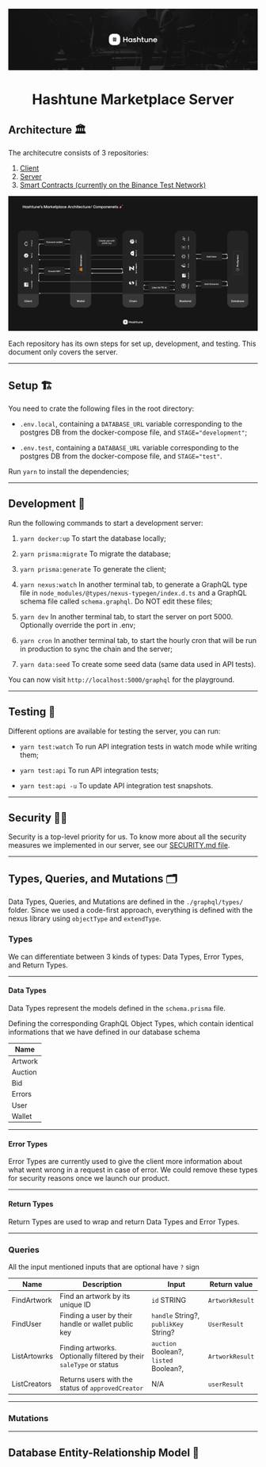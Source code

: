 ![](.github/assets/images/cover.png)

<div align="center">

# **Hashtune Marketplace Server**
</div>
  
## Architecture 🏛

The architecutre consists of 3 repositories:

1. [Client](https://github.com/hashtune/Hashtune-Marketplace-Client)
2. [Server](https://github.com/hashtune/Hashtune-Marketplace-Server)
3. [Smart Contracts (currently on the Binance Test Network)](https://github.com/hashtune/Hashtune-Marketplace-Chain)

![](.github/assets/images/architecture.png)

Each repository has its own steps for set up, development, and testing. This document only covers the server.

---

## Setup 🏗

You need to crate the following files in the root directory:

- `.env.local`, containing a `DATABASE_URL` variable corresponding to the postgres DB from the docker-compose file, and `STAGE="development"`;

- `.env.test`, containing a `DATABASE_URL` variable corresponding to the postgres DB from the docker-compose file, and `STAGE="test"`.

Run `yarn` to install the dependencies;

---

## Development 🚀

Run the following commands to start a development server:

1. `yarn docker:up` To start the database locally;

2. `yarn prisma:migrate` To migrate the database;

3. `yarn prisma:generate` To generate the client;

4. `yarn nexus:watch` In another terminal tab, to generate a GraphQL type file in `node_modules/@types/nexus-typegen/index.d.ts` and a GraphQL schema file called `schema.graphql`. Do NOT edit these files;

5. `yarn dev` In another terminal tab, to start the server on port 5000. Optionally override the port in .env;

6. `yarn cron` In another terminal tab, to start the hourly cron that will be run in production to sync the chain and the server;

7. `yarn data:seed` To create some seed data (same data used in API tests).

You can now visit `http://localhost:5000/graphql` for the playground.

---

## Testing 🧪


Different options are available for testing the server, you can run:

- `yarn test:watch` To run API integration tests in watch mode while writing them;

- `yarn test:api` To run API integration tests;

- `yarn test:api -u` To update API integration test snapshots.

---

## Security 🕵️‍♂️

Security is a top-level priority for us. To know more about all the security measures we implemented in our server, see our [SECURITY.md file](https://github.com/hashtune/Hashtune-Marketplace-Server/blob/main/README/SECURITY.md).

---

## Types, Queries, and Mutations 🗂

Data Types, Queries, and Mutations are defined in the `./graphql/types/` folder. Since we used a code-first approach, everything is defined with the nexus  library using `objectType` and `extendType`.

### Types

We can differentiate between 3 kinds of types: Data Types, Error Types, and Return Types.

---

#### Data Types

Data Types represent the models defined in the `schema.prisma` file.

Defining the corresponding GraphQL Object Types, which contain identical informations that we have defined in our database schema

| Name |
|------|
| Artwork |  
| Auction | 
| Bid | 
| Errors|
| User |
| Wallet |

---

#### Error Types

Error Types are currently used to give the client more information about what went wrong in a request in case of error. We could remove these types for security reasons once we launch our product.

---

#### Return Types

Return Types are used to wrap and return Data Types and Error Types.

---

### Queries 

All the input mentioned inputs that are optional have `?` sign


| Name  | Description | Input | Return value | 
|--------|----|---|---|
| FindArtwork | Find an artwork by its unique ID | `id` STRING | `ArtworkResult` |
| FindUser | Finding a user by their handle or wallet public key | `handle` String?, `publikKey` String? |  `UserResult` |
| ListArtowrks | Finding artworks. Optionally filtered by their `saleType` or status | `auction` Boolean?, `listed` Boolean?, | `ArtworkResult` |
| ListCreators | Returns users with the status of `approvedCreator` | N/A | `userResult` |




---

### Mutations

---

## Database Entity-Relationship Model 📌

